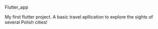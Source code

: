 Flutter_app

My first flutter project. A basic travel apllication to explore the sights of several Polish cities!
